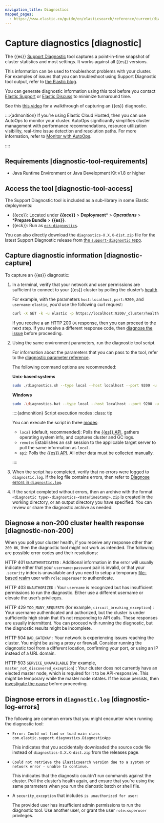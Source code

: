 ```yaml
---
navigation_title: Diagnostics
mapped_pages:
  - https://www.elastic.co/guide/en/elasticsearch/reference/current/diagnostic.html
---
```


# Capture diagnostics [diagnostic]


The {{es}} [Support Diagnostic](https://github.com/elastic/support-diagnostics) tool captures a point-in-time snapshot of cluster statistics and most settings. It works against all {{es}} versions.

This information can be used to troubleshoot problems with your cluster. For examples of issues that you can troubleshoot using Support Diagnostic tool output, refer to [the Elastic blog](https://www.elastic.co/blog/why-does-elastic-support-keep-asking-for-diagnostic-files).

You can generate diagnostic information using this tool before you contact [Elastic Support](https://support.elastic.co) or [Elastic Discuss](https://discuss.elastic.co) to minimize turnaround time.

See this [this video](https://www.youtube.com/watch?v=Bb6SaqhqYHw) for a walkthrough of capturing an {{es}} diagnostic.

::::{admonition}
If you’re using Elastic Cloud Hosted, then you can use AutoOps to monitor your cluster. AutoOps significantly simplifies cluster management with performance recommendations, resource utilization visibility, real-time issue detection and resolution paths. For more information, refer to [Monitor with AutoOps](/deploy-manage/monitor/autoops.md).

::::



## Requirements [diagnostic-tool-requirements]

* Java Runtime Environment or Java Development Kit v1.8 or higher


## Access the tool [diagnostic-tool-access]

The Support Diagnostic tool is included as a sub-library in some Elastic deployments:

* {{ece}}: Located under **{{ece}}** > **Deployment*** > ***Operations*** > ***Prepare Bundle** > **{{es}}**.
* {{eck}}: Run as [`eck-diagnostics`](/troubleshoot/deployments/cloud-on-k8s/run-eck-diagnostics.md).

You can also directly download the `diagnostics-X.X.X-dist.zip` file for the latest Support Diagnostic release from [the `support-diagnostic` repo](https://github.com/elastic/support-diagnostics/releases/latest).


## Capture diagnostic information [diagnostic-capture]

To capture an {{es}} diagnostic:

1. In a terminal, verify that your network and user permissions are sufficient to connect to your {{es}} cluster by polling the cluster’s [health](https://www.elastic.co/docs/api/doc/elasticsearch/operation/operation-cluster-health).

    For example, with the parameters `host:localhost`, `port:9200`, and `username:elastic`, you’d use the following curl request:

    ```sh
    curl -X GET -k -u elastic -p https://localhost:9200/_cluster/health
    ```

    If you receive a an HTTP 200 `OK` response, then you can proceed to the next step. If you receive a different response code, then [diagnose the issue](#diagnostic-non-200) before proceeding.

2. Using the same environment parameters, run the diagnostic tool script.

    For information about the parameters that you can pass to the tool, refer to the [diagnostic parameter reference](https://github.com/elastic/support-diagnostics#standard-options).

    The following command options are recommended:

    **Unix-based systems**

    ```sh
    sudo ./diagnostics.sh --type local --host localhost --port 9200 -u elastic -p --bypassDiagVerify --ssl --noVerify
    ```

    **Windows**

    ```sh
    sudo .\diagnostics.bat --type local --host localhost --port 9200 -u elastic -p --bypassDiagVerify --ssl --noVerify
    ```

    ::::{admonition} Script execution modes
    :class: tip

    You can execute the script in three [modes](https://github.com/elastic/support-diagnostics#diagnostic-types):

    * `local` (default, recommended): Polls the [{{es}} API](asciidocalypse://docs/elasticsearch/docs/reference/elasticsearch/rest-apis/index.md), gathers operating system info, and captures cluster and GC logs.
    * `remote`: Establishes an ssh session to the applicable target server to pull the same information as `local`.
    * `api`: Polls the [{{es}} API](https://www.elastic.co/guide/en/elasticsearch/reference/current/rest-apis.html). All other data must be collected manually.

    ::::

3. When the script has completed, verify that no errors were logged to `diagnostic.log`. If the log file contains errors, then refer to [Diagnose errors in `diagnostic.log`](#diagnostic-log-errors).
4. If the script completed without errors, then an archive with the format `<diagnostic type>-diagnostics-<DateTimeStamp>.zip` is created in the working directory, or an output directory you have specified. You can review or share the diagnostic archive as needed.


## Diagnose a non-200 cluster health response [diagnostic-non-200]

When you poll your cluster health, if you receive any response other than `200 0K`, then the diagnostic tool might not work as intended. The following are possible error codes and their resolutions:

HTTP 401 `UNAUTHENTICATED`
:   Additional information in the error will usually indicate either that your `username:password` pair is invalid, or that your `.security` index is unavailable and you need to setup a temporary [file-based realm](../../deploy-manage/users-roles/cluster-or-deployment-auth/file-based.md) user with `role:superuser` to authenticate.

HTTP 403 `UNAUTHORIZED`
:   Your `username` is recognized but has insufficient permissions to run the diagnostic. Either use a different username or elevate the user’s privileges.

HTTP 429 `TOO_MANY_REQUESTS` (for example, `circuit_breaking_exception`)
:   Your username authenticated and authorized, but the cluster is under sufficiently high strain that it’s not responding to API calls. These responses are usually intermittent. You can proceed with running the diagnostic, but the diagnostic results might be incomplete.

HTTP 504 `BAD_GATEWAY`
:   Your network is experiencing issues reaching the cluster. You might be using a proxy or firewall. Consider running the diagnostic tool from a different location, confirming your port, or using an IP instead of a URL domain.

HTTP 503 `SERVICE_UNAVAILABLE` (for example, `master_not_discovered_exception`)
:   Your cluster does not currently have an elected master node, which is required for it to be API-responsive. This might be temporary while the master node rotates. If the issue persists, then [investigate the cause](../../deploy-manage/distributed-architecture/discovery-cluster-formation/cluster-fault-detection.md) before proceeding.


## Diagnose errors in `diagnostic.log` [diagnostic-log-errors]

The following are common errors that you might encounter when running the diagnostic tool:

* `Error: Could not find or load main class com.elastic.support.diagnostics.DiagnosticApp`

    This indicates that you accidentally downloaded the source code file instead of `diagnostics-X.X.X-dist.zip` from the releases page.

* `Could not retrieve the Elasticsearch version due to a system or network error - unable to continue.`

    This indicates that the diagnostic couldn’t run commands against the cluster. Poll the cluster’s health again, and ensure that you’re using the same parameters when you run the dianostic batch or shell file.

* A `security_exception` that includes `is unauthorized for user`:

    The provided user has insufficient admin permissions to run the diagnostic tool. Use another user, or grant the user `role:superuser` privileges.
